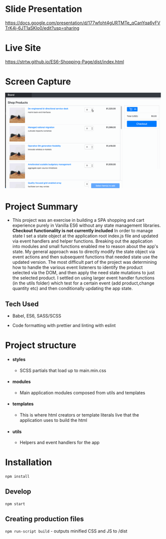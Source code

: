 # Slide Presentation 

https://docs.google.com/presentation/d/177wfoht4gURTMTe_qCanYqa6yFVTrK4j-6JT1aSKlo0/edit?usp=sharing

# Live Site

https://strtw.github.io/ES6-Shopping-Page/dist/index.html

# Screen Capture

![](shopping-page.gif)

# Project Summary

- This project was an exercise in building a SPA shopping and cart experience purely in Vanilla ES6 without any state management libraries. **Checkout functionality is not currently included**  In order to manage state I set a state object at the application root index.js file and updated via event handlers and helper functions. Breaking out the application into modules and small functions enabled me to reason about the app's state. My general approach was to directly modify the state object via event actions and then subsequent functions that needed state use the updated version. The most difficult part of the project was determining how to handle the various event listeners to identify the product selected via the DOM, and then apply the need state mutations to just the selected product. I settled on using larger event handler functions (in the utils folder) which test for a certain event (add product,change quantity etc) and then conditionally updating the app state. 

## Tech Used
- Babel, ES6, SASS/SCSS

- Code formatting with prettier and linting with eslint

# Project structure

- #### styles 
    - SCSS partials that load up to main.min.css

- #### modules
    - Main application modules composed from utils and templates

- #### templates 
    - This is where html creators or template literals live that the application uses to build the html

- #### utils
    - Helpers and event handlers for the app


# Installation

`npm install`

## Develop
 
`npm start`

## Creating production files

`npm run-script build` - outputs minified CSS and JS to /dist